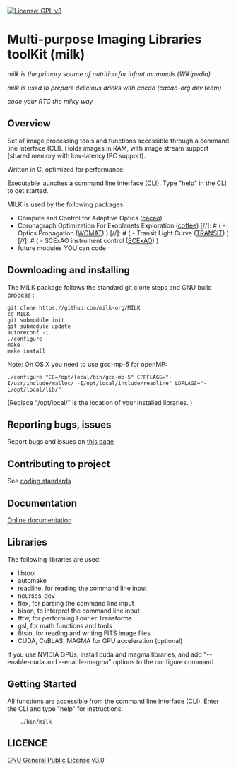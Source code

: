 [![License: GPL v3](https://img.shields.io/badge/License-GPL%20v3-blue.svg)](http://www.gnu.org/licenses/gpl-3.0)


# Multi-purpose Imaging Libraries toolKit (milk)

*milk is the primary source of nutrition for infant mammals (Wikipedia)*

*milk is used to prepare delicious drinks with cacao (cacao-org dev team)*

*code your RTC the milky way*

## Overview

Set of image processing tools and functions accessible through a command line interface (CLI). Holds images in RAM, with image stream support (shared memory with low-latency IPC support).

Written in C, optimized for performance.

Executable launches a command line interface (CLI). Type "help" in the CLI to get started.


MILK is used by the following packages:

- Compute and Control for Adaptive Optics ([cacao](https://github.com/cacao-org/cacao))
- Coronagraph Optimization For Exoplanets Exploration ([coffee](https://github.com/coffee-org/coffee))
[//]: # ( - Optics Propagation ([WOMAT](https://github.com/AtmoTurbu/WOMAT)) )
[//]: # ( - Transit Light Curve ([TRANSIT](https://github.com/transitLC/TRANSIT)) )
[//]: # ( - SCExAO instrument control ([SCExAO](https://github.com/SCExAO-RTS-org/SCExAO)) )
- future modules YOU can code



## Downloading and installing 


The MILK package follows the standard git clone steps and GNU build process :

	git clone https://github.com/milk-org/MILK
	cd MILK
	git submodule init
	git submodule update
	autoreconf -i
	./configure
	make
	make install

Note: On OS X you need to use gcc-mp-5 for openMP:

	./configure "CC=/opt/local/bin/gcc-mp-5" CPPFLAGS="-I/usr/include/malloc/ -I/opt/local/include/readline" LDFLAGS="-L/opt/local/lib/"
(Replace "/opt/local/" is the location of your installed libraries. )



## Reporting bugs, issues

Report bugs and issues on [this page]( https://github.com/milk-org/milk/issues )


## Contributing to project


See [coding standards]( http://milk-org.github.io/milk/html/page_coding_standards.html ) 





## Documentation

[Online documentation]( http://milk-org.github.io/milk/html/index.html ) 


## Libraries

The following libraries are used:

- libtool
- automake
- readline, for reading the command line input
- ncurses-dev
- flex, for parsing the command line input
- bison, to interpret the command line input
- fftw, for performing Fourier Transforms
- gsl, for math functions and tools
- fitsio, for reading and writing FITS image files
- CUDA, CuBLAS, MAGMA for GPU acceleration (optional)

If you use NVIDIA GPUs, install cuda and magma libraries, and add "--enable-cuda and --enable-magma" options to the configure command.



## Getting Started

All functions are accessible from the command line interface (CLI). Enter the CLI and type "help" for instructions.

		./bin/milk


## LICENCE


[GNU General Public License v3.0]( https://github.com/milk-org/milk/blob/master/LICENCE.txt )
